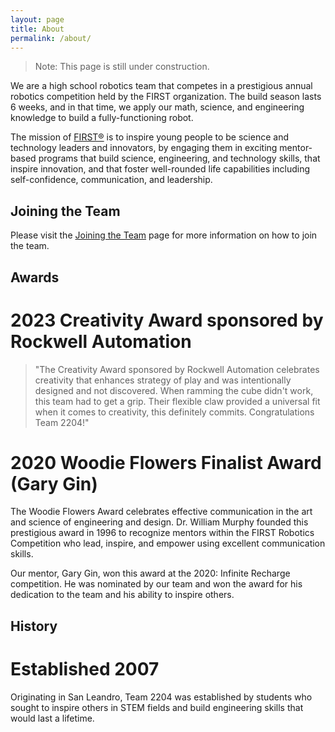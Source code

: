 ```yaml
---
layout: page
title: About
permalink: /about/
---
```


> Note: This page is still under construction.

We are a high school robotics team that competes in a prestigious annual robotics competition held by the FIRST 
organization. The build season lasts 6 weeks, and in that time, we apply our math, science, and engineering knowledge to build a fully-functioning robot.

The mission of [FIRST®][first] is to inspire young people to be science and technology leaders and innovators, by engaging them in exciting mentor-based programs that build science, engineering, and technology skills, that inspire innovation, and that foster well-rounded life capabilities including self-confidence, communication, and leadership.

## Joining the Team
Please visit the [Joining the Team](/join) page for more information on how to join the team.

## Awards
# 2023 Creativity Award sponsored by Rockwell Automation
> "The Creativity Award sponsored by Rockwell Automation celebrates creativity that enhances strategy of play and was intentionally designed and not discovered. When ramming the cube didn't work, this team had to get a grip. Their flexible claw provided a universal fit when it comes to creativity, this definitely commits. Congratulations Team 2204!"

# 2020 Woodie Flowers Finalist Award (Gary Gin)
The Woodie Flowers Award celebrates effective communication in the art and science of engineering and design.  Dr. William Murphy founded this prestigious award in 1996 to recognize mentors within the FIRST Robotics Competition who lead, inspire, and empower using excellent communication skills.

Our mentor, Gary Gin, won this award at the 2020: Infinite Recharge competition. He was nominated by our team and won the award for his dedication to the team and his ability to inspire others.
## History
# Established 2007
Originating in San Leandro, Team 2204 was established by students who sought to inspire others in STEM fields and build engineering skills that would last a lifetime.


[first]: /about/first/
[join]: /join/